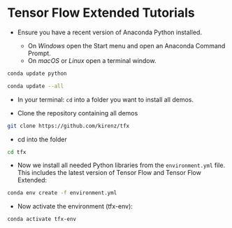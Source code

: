 # Tensor Flow Extended Tutorials

- Ensure you have a recent version of Anaconda Python installed.

  - On *Windows* open the Start menu and open an Anaconda Command Prompt. 
  - On *macOS* or *Linux* open a terminal window.

```bash
conda update python
```

```bash
conda update --all
```

- In your terminal: `cd` into a folder you want to install all demos.


- Clone the repository containing all demos

```bash
git clone https://github.com/kirenz/tfx
```

- cd into the folder

```bash
cd tfx
```

- Now we install all needed Python libraries from the `environment.yml` file. This includes the latest version of Tensor Flow and Tensor Flow Extended: 

```bash
conda env create -f environment.yml
```

- Now activate the environment (tfx-env):

```bash
conda activate tfx-env
```


